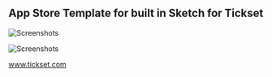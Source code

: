 ## App Store Template for built in Sketch for Tickset

![Screenshots](https://drive.google.com/file/d/1x668VXQiZ5DIzd6gdvnW99__VpFn4eGN/view?usp=sharing)

![Screenshots](https://drive.google.com/uc?export=view&id=1x668VXQiZ5DIzd6gdvnW99__VpFn4eGN)

www.tickset.com
